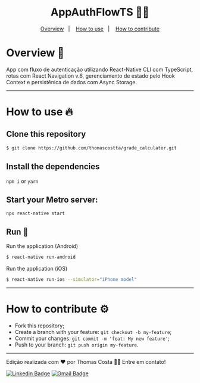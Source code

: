 <h1 align="center">
  AppAuthFlowTS 👨‍💻
</h1>

<div align="center"></div>
  
<p align="center">
  <a href="#overview-book">Overview</a>&nbsp;&nbsp;&nbsp;|&nbsp;&nbsp;&nbsp;
  <a href="#how-to-use-fire">How to use</a>&nbsp;&nbsp;&nbsp;|&nbsp;&nbsp;&nbsp;
  <a href="#how-to-contribute-gear">How to contribute</a>
</p>

# Overview :book:
  App com fluxo de autenticação utilizando React-Native CLI com TypeScript, rotas com React Navigation v.6, gerenciamento de estado pelo Hook Context e persistênica de dados com Async Storage.

---

# How to use :fire:

## Clone this repository
```bash
$ git clone https://github.com/thomascostta/grade_calculator.git
```

## Install the dependencies
`npm i` or `yarn`

## Start your Metro server:
`npx react-native start`

## Run :iphone:
Run the application (Android)
```bash
$ react-native run-android
```

Run the application (iOS)
```bash
$ react-native run-ios --simulator="iPhone model"
```

---

# How to contribute :gear:
- Fork this repository;
- Create a branch with your feature: `git checkout -b my-feature`;
- Commit your changes: `git commit -m 'feat: My new feature'`;
- Push to your branch: `git push origin my-feature`.

---


Edição realizada com ❤️ por Thomas Costa 👋🏽 Entre em contato!

[![Linkedin Badge](https://img.shields.io/badge/-Thomas-blue?style=flat-square&logo=Linkedin&logoColor=white&link=https://www.linkedin.com/in/tgmarinho/)](https://www.linkedin.com/in/thomasjeffcosta/) 
[![Gmail Badge](https://img.shields.io/badge/-thomas.jeffcosta@gmail.com-c14438?style=flat-square&logo=Gmail&logoColor=white&link=mailto:thomas.jeffcosta@gmail.com)](mailto:thomas.jeffcosta@gmail.com)
